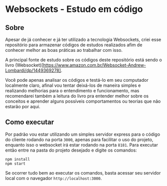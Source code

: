 # Websockets - Estudo em código

## Sobre

Apesar de já conhecer e já ter utilizado a tecnologia Websockets, criei esse repositório para armazenar códigos de estudos realizados afim de conhecer melhor as boas práticas ao trabalhar com isso.

A principal fonte de estudo sobre os códigos deste repositório está sendo o livro (Websocket)[https://www.amazon.com.br/Websocket-Andrew-Lombardi/dp/1449369278]. 

Você pode apenas analisar os códigos e testá-lo em seu computador localmente claro, afinal vou tentar deixá-los de maneira simples e realizando melhorias para o entendimento e funcionamento, mas recomendarei também a leitura do livro pra entender melhor sobre os conceitos e aprender alguns possíveis comportamentos ou teorias que não estarão por aqui.

## Como executar

Por padrão vou estar utilizando um simples servidor express para o código do cliente rodando na porta `3000`, apenas para facilitar o uso do projeto, enquanto isso o websocket irá estar rodando na porta `8181`. Para executar então entre na pasta do projeto desejado e digite os comandos:

```
npm install
npm start
```

Se ocorrer tudo bem ao executar os comandos, basta acessar seu servidor local com o navegador  `http://localhost:3000`.
